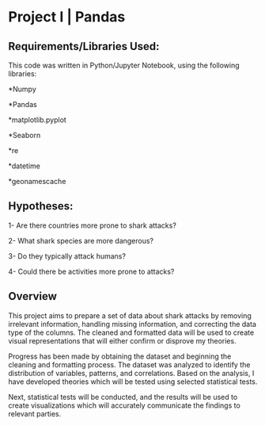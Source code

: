 # Project I | Pandas

## Requirements/Libraries Used:
This code was written in Python/Jupyter Notebook, using the following libraries:

*Numpy

*Pandas

*matplotlib.pyplot 

*Seaborn

*re

*datetime

*geonamescache

## Hypotheses: 
1- Are there countries more prone to shark attacks?

2- What shark species are more dangerous?

3- Do they typically attack humans?

4- Could there be activities more prone to attacks?


## Overview

This project aims to prepare a set of data about shark attacks by removing irrelevant information, handling missing information, and correcting the data type of the columns. The cleaned and formatted data will be used to create visual representations that will either confirm or disprove my theories.

Progress has been made by obtaining the dataset and beginning the cleaning and formatting process. The dataset was analyzed to identify the distribution of variables, patterns, and correlations. Based on the analysis, I have developed theories which will be tested using selected statistical tests.

Next, statistical tests will be conducted, and the results will be used to create visualizations which will accurately communicate the findings to relevant parties. 